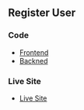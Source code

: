 ## Register User 

### Code
- [Frontend](/Front-end)
- [Backned](/Back-end)

### Live Site
- [Live Site](https://register-user-s15.netlify.app/)
